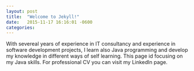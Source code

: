 ```yaml
---
layout: post
title:  "Welcome to Jekyll!"
date:   2015-11-17 16:16:01 -0600
categories: 
---
```


With severeal years of experience in IT consultancy and experience in software development projects, I learn also Java programming and develop my knowledge in different ways of self learning.
This page id focusing on my Java skills.
For professional CV you can visit my LinkedIn page.

